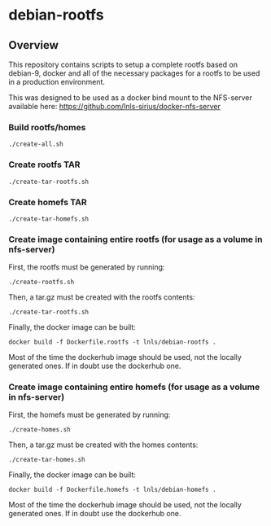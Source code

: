 debian-rootfs
===============================

Overview
--------

This repository contains scripts to setup a complete rootfs based on
debian-9, docker and all of the necessary packages for a rootfs to be
used in a production environment.

This was designed to be used as a docker bind mount to the
NFS-server available here: https://github.com/lnls-sirius/docker-nfs-server

### Build rootfs/homes

    ./create-all.sh

### Create rootfs TAR

    ./create-tar-rootfs.sh

### Create homefs TAR

    ./create-tar-homefs.sh

### Create image containing entire rootfs (for usage as a volume in nfs-server)

First, the rootfs must be generated by running:

    ./create-rootfs.sh

Then, a tar.gz must be created with the rootfs contents:

    ./create-tar-rootfs.sh

Finally, the docker image can be built:

    docker build -f Dockerfile.rootfs -t lnls/debian-rootfs .

Most of the time the dockerhub image should be used, not the
locally generated ones. If in doubt use the dockerhub one.

### Create image containing entire homefs (for usage as a volume in nfs-server)

First, the homefs must be generated by running:

    ./create-homes.sh

Then, a tar.gz must be created with the homes contents:

    ./create-tar-homes.sh

Finally, the docker image can be built:

    docker build -f Dockerfile.homefs -t lnls/debian-homefs .

Most of the time the dockerhub image should be used, not the
locally generated ones. If in doubt use the dockerhub one.
